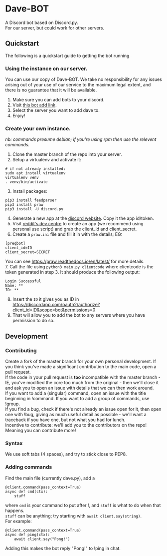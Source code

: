 # Dave-BOT
A Discord bot based on Discord.py.  
For our server, but could work for other servers.  
## Quickstart  
The following is a quickstart guide to getting the bot running.  
### Using the instance on our server.  
You can use our copy of Dave-BOT. We take no responsibility for any issues arising out of your use of our service to the maximum legal extent, and there is no guarantee that it will be available.  
1. Make sure you can add bots to your discord.
2. Visit [this bot add link](https://discordapp.com/oauth2/authorize?client_id=321704542406443009&scope=bot&permissions=0).  
3. Select the server you want to add dave to.  
4. Enjoy!  

### Create your own instance.
*nb: commands presume debian; if you're using rpm then use the relevent commands.*
1. Clone the master branch of the repo into your server.  
2. Setup a virtualenv and activate it:  
```
# if not already installed:
sudo apt install virtualenv
virtualenv venv
. venv/bin/activate
```
3. Install packages:  
```
pip3 install feedparser
pip3 install praw
pip3 install -U discord.py
```
4. Generate a new app at the [discord website](https://discordapp.com/developers/applications/me). Copy it the app id/token.
5. Visit [reddit's dev centre](https://reddit.com/prefs/apps/) to create an app (we recommend using personal use script) and grab the client_id and client_secret.  
6. Create a ```praw.ini``` file and fill it in with the details; EG:
```
[preqbot]
client_id=ID
client_secret=SECRET
```
You can see https://praw.readthedocs.io/en/latest/ for more details.  
7. Call the file using ```python3 main.py clientcode``` where clientcode is the token generated in step 3. It should produce the following output:
```
Login Successful
Name: **
ID: **
```  
8. Insert the ```ID``` it gives you as ID in https://discordapp.com/oauth2/authorize?client_id=ID&scope=bot&permissions=0  
9. That will allow you to add the bot to any servers where you have permission to do so.

## Development  
### Contributing  
Create a fork of the master branch for your own personal development. If you think you've made a significant contribution to the main code, open a pull request.  
If the code in your pull request is **too** incompatible with the master branch - IE, you've modified the core too much from the original - then we'll close it and ask you to open an issue with details that we can then work around.  
If you want to add a (singular) command, open an issue with the title beginning in !command. If you want to add a group of commands, use !group.  
If you find a bug, check if there's not already an issue open for it, then open one with !bug, giving as much useful detail as possible - we'll want a traceback if you have one, but not what you had for lunch.  
Incentive to contribute: we'll add you to the contributors on the repo! Meaning you can contribute more!  
### Syntax  
We use soft tabs (4 spaces), and try to stick close to PEP8.  
### Adding commands  
Find the main file (currently dave.py), add a  
```
@client.command(pass_context=True)
async def cmd(ctx):
    stuff
```   
where ```cmd``` is your command to put after !, and ```stuff``` is what to do when that happens.   
```stuff``` can be anything; try starting with ```await client.say(string)```.  
For example:  
```
@client.command(pass_context=True)
async def ping(ctx):
    await client.say("Pong!")
```  
Adding this makes the bot reply "Pong!" to !ping in chat.  

